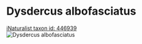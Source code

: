 
Dysdercus albofasciatus
=======================
  
[iNaturalist taxon id: 446939](https://www.inaturalist.org/taxa/446939)  
![Dysdercus albofasciatus](https://inaturalist-open-data.s3.amazonaws.com/photos/37278720/medium.jpeg)